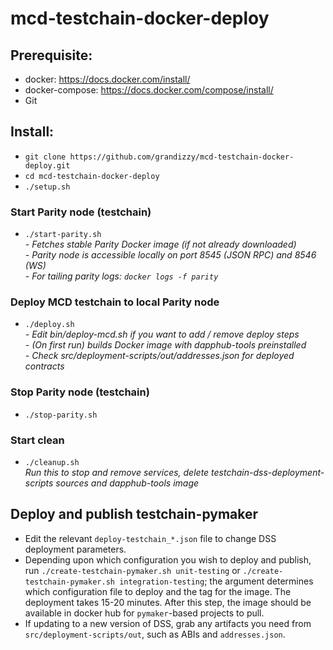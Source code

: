 # mcd-testchain-docker-deploy


## Prerequisite:
- docker: https://docs.docker.com/install/
- docker-compose: https://docs.docker.com/compose/install/
- Git


## Install:
- `git clone https://github.com/grandizzy/mcd-testchain-docker-deploy.git`
- `cd mcd-testchain-docker-deploy`
- `./setup.sh`

### Start Parity node (testchain)
- `./start-parity.sh`  
*- Fetches stable Parity Docker image (if not already downloaded)*  
*- Parity node is accessible locally on port 8545 (JSON RPC) and 8546 (WS)*  
*- For tailing parity logs: `docker logs -f parity`*  

### Deploy MCD testchain to local Parity node
- `./deploy.sh`  
*- Edit bin/deploy-mcd.sh if you want to add / remove deploy steps*  
*- (On first run) builds Docker image with dapphub-tools preinstalled*  
*- Check src/deployment-scripts/out/addresses.json for deployed contracts*

### Stop Parity node (testchain)
- `./stop-parity.sh`

### Start clean
- `./cleanup.sh`  
*Run this to stop and remove services, delete testchain-dss-deployment-scripts sources and dapphub-tools image*


## Deploy and publish testchain-pymaker
- Edit the relevant `deploy-testchain_*.json` file to change DSS deployment parameters.
- Depending upon which configuration you wish to deploy and publish, run `./create-testchain-pymaker.sh unit-testing` or `./create-testchain-pymaker.sh integration-testing`; the argument determines which configuration file to deploy and the tag for the image.  The deployment takes 15-20 minutes.  After this step, the image should be available in docker hub for `pymaker`-based projects to pull.
- If updating to a new version of DSS, grab any artifacts you need from `src/deployment-scripts/out`, such as ABIs and `addresses.json`.

